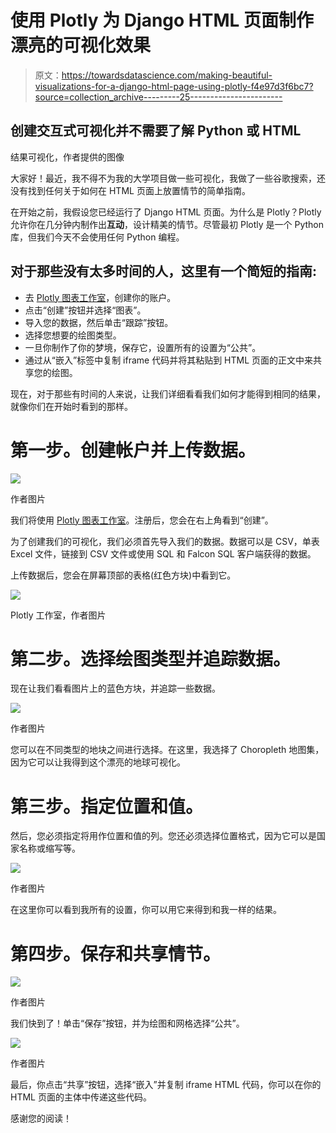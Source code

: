 # 使用 Plotly 为 Django HTML 页面制作漂亮的可视化效果

> 原文：<https://towardsdatascience.com/making-beautiful-visualizations-for-a-django-html-page-using-plotly-f4e97d3f6bc7?source=collection_archive---------25----------------------->

## 创建交互式可视化并不需要了解 Python 或 HTML

结果可视化，作者提供的图像

大家好！最近，我不得不为我的大学项目做一些可视化，我做了一些谷歌搜索，还没有找到任何关于如何在 HTML 页面上放置情节的简单指南。

在开始之前，我假设您已经运行了 Django HTML 页面。为什么是 Plotly？Plotly 允许你在几分钟内制作出**互动**，设计精美的情节。尽管最初 Plotly 是一个 Python 库，但我们今天不会使用任何 Python 编程。

## 对于那些没有太多时间的人，这里有一个简短的指南:

*   去 [Plotly 图表工作室](https://chart-studio.plotly.com/)，创建你的账户。
*   点击“创建”按钮并选择“图表”。
*   导入您的数据，然后单击“跟踪”按钮。
*   选择您想要的绘图类型。
*   一旦你制作了你的梦境，保存它，设置所有的设置为“公共”。
*   通过从“嵌入”标签中复制 iframe 代码并将其粘贴到 HTML 页面的正文中来共享您的绘图。

现在，对于那些有时间的人来说，让我们详细看看我们如何才能得到相同的结果，就像你们在开始时看到的那样。

# 第一步。创建帐户并上传数据。

![](img/4c5b4bbb53568e20817ee06f4345a6ac.png)

作者图片

我们将使用 [Plotly 图表工作室](https://chart-studio.plotly.com/)。注册后，您会在右上角看到“创建”。

为了创建我们的可视化，我们必须首先导入我们的数据。数据可以是 CSV，单表 Excel 文件，链接到 CSV 文件或使用 SQL 和 Falcon SQL 客户端获得的数据。

上传数据后，您会在屏幕顶部的表格(红色方块)中看到它。

![](img/9c4e7f04de5d9fcf18549dbdb28132f2.png)

Plotly 工作室，作者图片

# 第二步。选择绘图类型并追踪数据。

现在让我们看看图片上的蓝色方块，并追踪一些数据。

![](img/cb22abeceba8b3b64fa9e58dfc10d320.png)

作者图片

您可以在不同类型的地块之间进行选择。在这里，我选择了 Choropleth 地图集，因为它可以让我得到这个漂亮的地球可视化。

# 第三步。指定位置和值。

然后，您必须指定将用作位置和值的列。您还必须选择位置格式，因为它可以是国家名称或缩写等。

![](img/1d09acfa55dc98c839bc247d638109a2.png)

作者图片

在这里你可以看到我所有的设置，你可以用它来得到和我一样的结果。

# 第四步。保存和共享情节。

![](img/3dfe8db3fdfbe3723caecc68cffaddda.png)

作者图片

我们快到了！单击“保存”按钮，并为绘图和网格选择“公共”。

![](img/aebc23e6e6f41e243de60767278dfaf1.png)

作者图片

最后，你点击“共享”按钮，选择“嵌入”并复制 iframe HTML 代码，你可以在你的 HTML 页面的主体中传递这些代码。

感谢您的阅读！